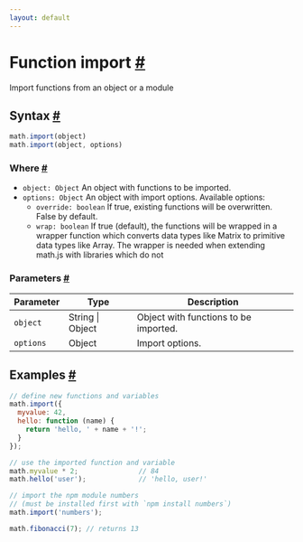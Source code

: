 ```yaml
---
layout: default
---
```


<h1 id="function-import">Function import <a href="#function-import" title="Permalink">#</a></h1>

Import functions from an object or a module


<h2 id="syntax">Syntax <a href="#syntax" title="Permalink">#</a></h2>

```js
math.import(object)
math.import(object, options)
```

<h3 id="where">Where <a href="#where" title="Permalink">#</a></h3>

- `object: Object`
  An object with functions to be imported.
- `options: Object` An object with import options. Available options:
  - `override: boolean`
    If true, existing functions will be overwritten. False by default.
  - `wrap: boolean`
    If true (default), the functions will be wrapped in a wrapper function
    which converts data types like Matrix to primitive data types like Array.
    The wrapper is needed when extending math.js with libraries which do not

<h3 id="parameters">Parameters <a href="#parameters" title="Permalink">#</a></h3>

Parameter | Type | Description
--------- | ---- | -----------
`object` | String &#124; Object | Object with functions to be imported.
`options` | Object | Import options.

<h2 id="examples">Examples <a href="#examples" title="Permalink">#</a></h2>

```js
// define new functions and variables
math.import({
  myvalue: 42,
  hello: function (name) {
    return 'hello, ' + name + '!';
  }
});

// use the imported function and variable
math.myvalue * 2;               // 84
math.hello('user');             // 'hello, user!'

// import the npm module numbers
// (must be installed first with `npm install numbers`)
math.import('numbers');

math.fibonacci(7); // returns 13
```




<!-- Note: This file is automatically generated from source code comments. Changes made in this file will be overridden. -->

